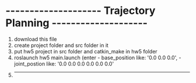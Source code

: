 # -------------------- Trajectory Planning --------------------

1) download this file
2) create project folder and src folder in it
3) put hw5 project in src folder and catkin_make in hw5 folder
4) roslaunch hw5 main.launch (enter 
                    - base_position like: '0.0 0.0 0.0',
                    - joint_postion like: '0.0 0.0 0.0 0.0 0.0 0.0'
5) --------
